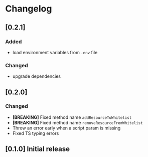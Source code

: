 # Changelog

## [0.2.1]

### Added

- load environment variables from `.env` file

### Changed

- upgrade dependencies

## [0.2.0]

### Changed

- **\[BREAKING\]** Fixed method name `addResourceToWhitelist`
- **\[BREAKING\]** Fixed method name `removeResourceFromWhitelist`
- Throw an error early when a script param is missing
- Fixed TS typing errors

## [0.1.0] Initial release
